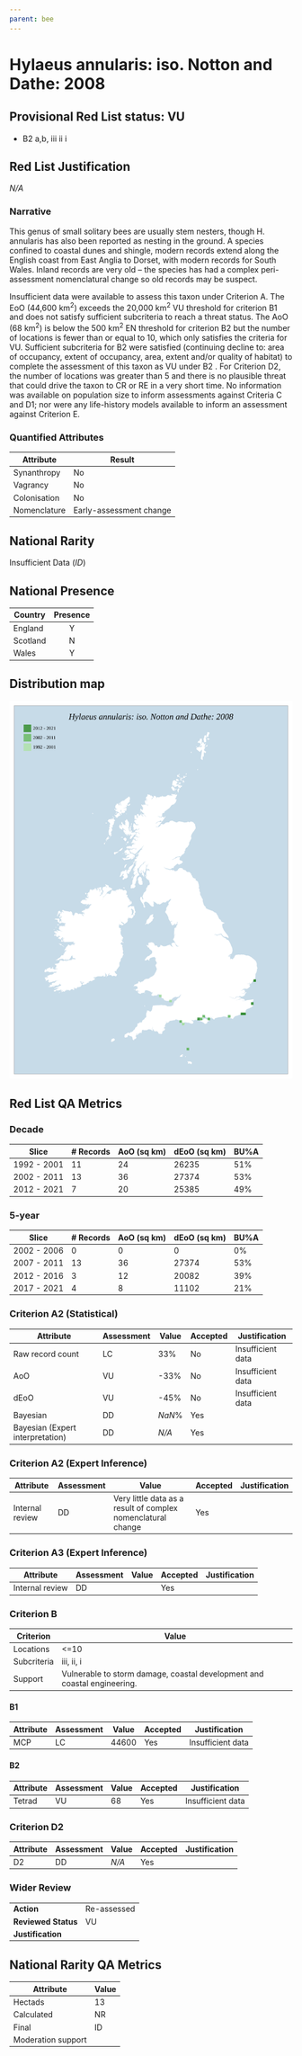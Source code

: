 ```yaml
---
parent: bee
---
```


# Hylaeus annularis: iso. Notton and Dathe: 2008

## Provisional Red List status: VU
- B2 a,b, iii
ii
i

## Red List Justification
*N/A*
### Narrative
This genus of small solitary bees are usually stem nesters, though H. annularis has also been reported as nesting in the ground. A species confined to coastal dunes and shingle, modern records extend along the English coast from East Anglia to Dorset, with modern records for South Wales. Inland records are very old – the species has had a complex peri-assessment nomenclatural change so old records may be suspect.

Insufficient data were available to assess this taxon under Criterion A. The EoO (44,600 km<sup>2</sup>) exceeds the 20,000 km<sup>2</sup> VU threshold for criterion B1 and does not satisfy sufficient subcriteria to reach a threat status. The AoO (68 km<sup>2</sup>) is below the 500 km<sup>2</sup> EN threshold for criterion B2 but the number of locations is fewer than or equal to 10, which only satisfies the criteria for VU. Sufficient subcriteria for B2 were satisfied (continuing decline to: area of occupancy, extent of occupancy, area, extent and/or quality of habitat) to complete the assessment of this taxon as VU under B2 . For Criterion D2, the number of locations was greater than 5 and there is no plausible threat that could drive the taxon to CR or RE in a very short time. No information was available on population size to inform assessments against Criteria C and D1; nor were any life-history models available to inform an assessment against Criterion E.
### Quantified Attributes
|Attribute|Result|
|---|---|
|Synanthropy|No|
|Vagrancy|No|
|Colonisation|No|
|Nomenclature|Early-assessment change|


## National Rarity
Insufficient Data (*ID*)

## National Presence
|Country|Presence
|---|:-:|
|England|Y|
|Scotland|N|
|Wales|Y|


## Distribution map
![](../map/78.svg)

## Red List QA Metrics
### Decade
| Slice | # Records | AoO (sq km) | dEoO (sq km) |BU%A |
|---|---|---|---|---|
|1992 - 2001|11|24|26235|51%|
|2002 - 2011|13|36|27374|53%|
|2012 - 2021|7|20|25385|49%|
### 5-year
| Slice | # Records | AoO (sq km) | dEoO (sq km) |BU%A |
|---|---|---|---|---|
|2002 - 2006|0|0|0|0%|
|2007 - 2011|13|36|27374|53%|
|2012 - 2016|3|12|20082|39%|
|2017 - 2021|4|8|11102|21%|
### Criterion A2 (Statistical)
|Attribute|Assessment|Value|Accepted|Justification
|---|---|---|---|---|
|Raw record count|LC|33%|No|Insufficient data|
|AoO|VU|-33%|No|Insufficient data|
|dEoO|VU|-45%|No|Insufficient data|
|Bayesian|DD|*NaN*%|Yes||
|Bayesian (Expert interpretation)|DD|*N/A*|Yes||
### Criterion A2 (Expert Inference)
|Attribute|Assessment|Value|Accepted|Justification
|---|---|---|---|---|
|Internal review|DD|Very little data as a result of complex nomenclatural change|Yes||
### Criterion A3 (Expert Inference)
|Attribute|Assessment|Value|Accepted|Justification
|---|---|---|---|---|
|Internal review|DD||Yes||
### Criterion B
|Criterion| Value|
|---|---|
|Locations|<=10|
|Subcriteria|iii, ii, i|
|Support|Vulnerable to storm damage, coastal development and coastal engineering.|
#### B1
|Attribute|Assessment|Value|Accepted|Justification
|---|---|---|---|---|
|MCP|LC|44600|Yes|Insufficient data|
#### B2
|Attribute|Assessment|Value|Accepted|Justification
|---|---|---|---|---|
|Tetrad|VU|68|Yes|Insufficient data|
### Criterion D2
|Attribute|Assessment|Value|Accepted|Justification
|---|---|---|---|---|
|D2|DD|*N/A*|Yes||
### Wider Review
|  |  |
|---|---|
|**Action**|Re-assessed|
|**Reviewed Status**|VU|
|**Justification**||


## National Rarity QA Metrics
|Attribute|Value|
|---|---|
|Hectads|13|
|Calculated|NR|
|Final|ID|
|Moderation support||


